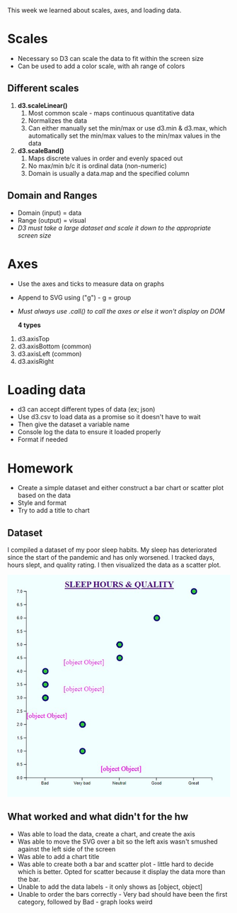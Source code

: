 This week we learned about scales, axes, and loading data.

# Scales
- Necessary so D3 can scale the data to fit within the screen size
- Can be used to add a color scale, with ah range of colors

## Different scales
1. **d3.scaleLinear()**
   1. Most common scale - maps continuous quantitative data
   2. Normalizes the data
   3. Can either manually set the min/max or use d3.min & d3.max, which automatically set the min/max values to the min/max values in the data
2. **d3.scaleBand()**
   1. Maps discrete values in order and evenly spaced out
   2. No max/min b/c it is ordinal data (non-numeric)
   3. Domain is usually a data.map and the specified column
   

## Domain and Ranges
- Domain (input) = data
- Range (output) = visual
- *D3 must take a large dataset and scale it down to the appropriate screen size*

# Axes
- Use the axes and ticks to measure data on graphs 
- Append to SVG using ("g") - g = group
- *Must always use .call() to call the axes or else it won't display on DOM*
  
  **4 types**
1. d3.axisTop
2. d3.axisBottom (common)
3. d3.axisLeft (common)
4. d3.axisRight

# Loading data
- d3 can accept different types of data (ex; json)
- Use d3.csv to load data as a promise so it doesn't have to wait
- Then give the dataset a variable name
- Console log the data to ensure it loaded properly
- Format if needed


# Homework
- Create a simple dataset and either construct a bar chart or scatter plot based on the data
- Style and format
- Try to add a title to chart


## Dataset
I compiled a dataset of my poor sleep habits. My sleep has deteriorated since the start of the pandemic and has only worsened. I tracked days, hours slept, and quality rating. I then visualized the data as a scatter plot. 

![picture of scatterplot of sleep data](sleep_data.jpg)  


## What worked and what didn't for the hw
- Was able to load the data, create a chart, and create the axis
- Was able to move the SVG over a bit so the left axis wasn't smushed against the left side of the screen
- Was able to add a chart title
- Was able to create both a bar and scatter plot - little hard to decide which is better. Opted for scatter because it display the data more than the bar. 
- Unable to add the data labels - it only shows as [object, object]
- Unable to order the bars correctly - Very bad should have been the first category, followed by Bad - graph looks weird
 